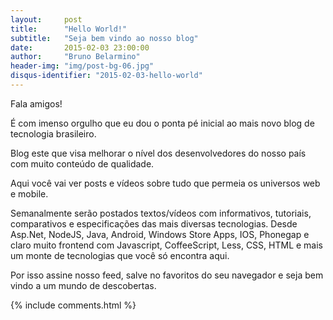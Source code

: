 ```yaml
---
layout:     post
title:      "Hello World!"
subtitle:   "Seja bem vindo ao nosso blog"
date:       2015-02-03 23:00:00
author:     "Bruno Belarmino"
header-img: "img/post-bg-06.jpg"
disqus-identifier: "2015-02-03-hello-world"
---
```


<p>Fala amigos!</p>

<p>É com imenso orgulho que eu dou o ponta pé inicial ao mais novo blog de tecnologia brasileiro.</p>

<p>Blog este que visa melhorar o nível dos desenvolvedores do nosso país com muito conteúdo de qualidade.</p>

<p>Aqui você vai ver posts e vídeos sobre tudo que permeia os universos web e mobile.</p>

<p>Semanalmente serão postados textos/vídeos com informativos, tutoriais, comparativos e especificações das mais diversas tecnologias. Desde Asp.Net, NodeJS, Java, Android, Windows Store Apps, IOS, Phonegap e claro muito frontend com Javascript, CoffeeScript, Less, CSS, HTML e mais um monte de tecnologias que você só encontra aqui.</p>

<p>Por isso assine nosso feed, salve no favoritos do seu navegador e seja bem vindo a um mundo de descobertas.</p>


<script type="text/javascript">
var disqus_identifier = "2015-02-03-hello-world";
var disqus_title = 'Hello World!';
</script>

{% include comments.html %}
